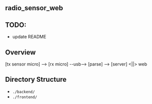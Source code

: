 ## radio_sensor_web

## TODO:
- update README

## Overview
[tx sensor micro] --> [rx micro] --usb--> [parse] --> [server] <||> web

## Directory Structure
- `./backend/`
- `./frontend/`


## 
